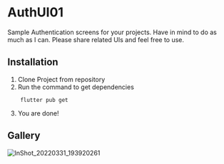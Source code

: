 # AuthUI01

Sample Authentication screens for your projects. Have in mind to do as much as I can. Please share related UIs and feel free to use.

## Installation

1. Clone Project from repository
2. Run the command to get dependencies

```
    flutter pub get
```

3. You are done!

## Gallery
![InShot_20220331_193920261](https://user-images.githubusercontent.com/57493613/161128259-3e7c2305-670b-497a-9d7d-5f5553c93aca.jpg)
